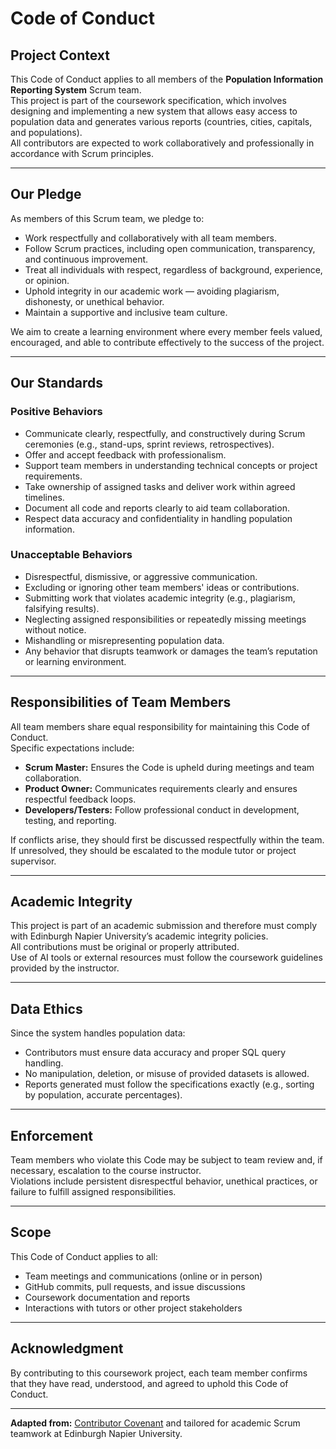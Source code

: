 # Code of Conduct

## Project Context

This Code of Conduct applies to all members of the **Population Information Reporting System** Scrum team.  
This project is part of the coursework specification, which involves designing and implementing a new system that allows easy access to population data and generates various reports (countries, cities, capitals, and populations).  
All contributors are expected to work collaboratively and professionally in accordance with Scrum principles.

---

## Our Pledge

As members of this Scrum team, we pledge to:

- Work respectfully and collaboratively with all team members.
- Follow Scrum practices, including open communication, transparency, and continuous improvement.
- Treat all individuals with respect, regardless of background, experience, or opinion.
- Uphold integrity in our academic work — avoiding plagiarism, dishonesty, or unethical behavior.
- Maintain a supportive and inclusive team culture.

We aim to create a learning environment where every member feels valued, encouraged, and able to contribute effectively to the success of the project.

---

## Our Standards

### Positive Behaviors
- Communicate clearly, respectfully, and constructively during Scrum ceremonies (e.g., stand-ups, sprint reviews, retrospectives).
- Offer and accept feedback with professionalism.
- Support team members in understanding technical concepts or project requirements.
- Take ownership of assigned tasks and deliver work within agreed timelines.
- Document all code and reports clearly to aid team collaboration.
- Respect data accuracy and confidentiality in handling population information.

### Unacceptable Behaviors
- Disrespectful, dismissive, or aggressive communication.
- Excluding or ignoring other team members' ideas or contributions.
- Submitting work that violates academic integrity (e.g., plagiarism, falsifying results).
- Neglecting assigned responsibilities or repeatedly missing meetings without notice.
- Mishandling or misrepresenting population data.
- Any behavior that disrupts teamwork or damages the team’s reputation or learning environment.

---

## Responsibilities of Team Members

All team members share equal responsibility for maintaining this Code of Conduct.  
Specific expectations include:

- **Scrum Master:** Ensures the Code is upheld during meetings and team collaboration.
- **Product Owner:** Communicates requirements clearly and ensures respectful feedback loops.
- **Developers/Testers:** Follow professional conduct in development, testing, and reporting.

If conflicts arise, they should first be discussed respectfully within the team. If unresolved, they should be escalated to the module tutor or project supervisor.

---

## Academic Integrity

This project is part of an academic submission and therefore must comply with Edinburgh Napier University’s academic integrity policies.  
All contributions must be original or properly attributed.  
Use of AI tools or external resources must follow the coursework guidelines provided by the instructor.

---

## Data Ethics

Since the system handles population data:
- Contributors must ensure data accuracy and proper SQL query handling.
- No manipulation, deletion, or misuse of provided datasets is allowed.
- Reports generated must follow the specifications exactly (e.g., sorting by population, accurate percentages).

---

## Enforcement

Team members who violate this Code may be subject to team review and, if necessary, escalation to the course instructor.  
Violations include persistent disrespectful behavior, unethical practices, or failure to fulfill assigned responsibilities.

---

## Scope

This Code of Conduct applies to all:
- Team meetings and communications (online or in person)
- GitHub commits, pull requests, and issue discussions
- Coursework documentation and reports
- Interactions with tutors or other project stakeholders

---

## Acknowledgment

By contributing to this coursework project, each team member confirms that they have read, understood, and agreed to uphold this Code of Conduct.

---

**Adapted from:** [Contributor Covenant](https://www.contributor-covenant.org) and tailored for academic Scrum teamwork at Edinburgh Napier University.
